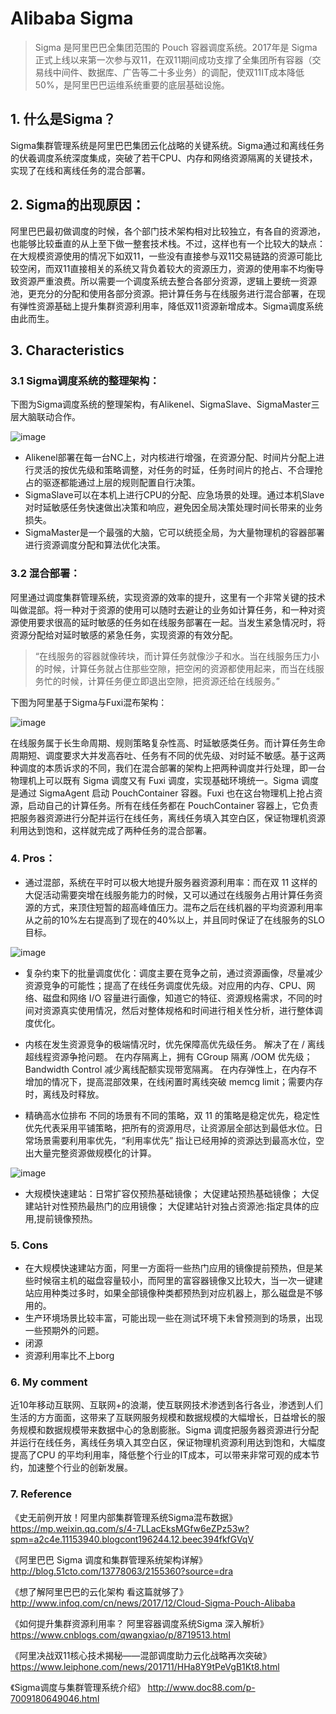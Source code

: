 # Alibaba Sigma
> Sigma 是阿⾥巴巴全集团范围的 Pouch 容器调度系统。2017年是 Sigma 正式上线以来第⼀次参与双11，在双11期间成功⽀撑了全集团所有容器（交易线中间件、数据库、⼴告等⼆⼗多业务）的调配，使双11IT成本降低50%，是阿⾥巴巴运维系统重要的底层基础设施。
> 

## 1. 什么是Sigma？
Sigma集群管理系统是阿里巴巴集团云化战略的关键系统。Sigma通过和离线任务的伏羲调度系统深度集成，突破了若干CPU、内存和网络资源隔离的关键技术，实现了在线和离线任务的混合部署。

## 2. Sigma的出现原因：
阿里巴巴最初做调度的时候，各个部门技术架构相对比较独立，有各自的资源池，也能够比较垂直的从上至下做一整套技术栈。不过，这样也有一个比较大的缺点：在大规模资源使用的情况下如双11，一些没有直接参与双11交易链路的资源可能比较空闲，而双11直接相关的系统又背负着较大的资源压力，资源的使用率不均衡导致资源严重浪费。所以需要一个调度系统去整合各部分资源，逻辑上要统一资源池，更充分的分配和使用各部分资源。把计算任务与在线服务进行混合部署，在现有弹性资源基础上提升集群资源利用率，降低双11资源新增成本。Sigma调度系统由此而生。

## 3. Characteristics

### 3.1 Sigma调度系统的整理架构：

下图为Sigma调度系统的整理架构，有Alikenel、SigmaSlave、SigmaMaster三层大脑联动合作。

![image](https://raw.githubusercontent.com/199ChenNuo/grade3-semester1-homework/master/hw1/sigma/1.png)

- Alikenel部署在每一台NC上，对内核进行增强，在资源分配、时间片分配上进行灵活的按优先级和策略调整，对任务的时延，任务时间片的抢占、不合理抢占的驱逐都能通过上层的规则配置自行决策。
- SigmaSlave可以在本机上进行CPU的分配、应急场景的处理。通过本机Slave对时延敏感任务快速做出决策和响应，避免因全局决策处理时间长带来的业务损失。
- SigmaMaster是一个最强的大脑，它可以统揽全局，为大量物理机的容器部署进行资源调度分配和算法优化决策。

### 3.2 混合部署：
 

阿里通过调度集群管理系统，实现资源的效率的提升，这里有一个非常关键的技术叫做混部。将一种对于资源的使用可以随时去避让的业务如计算任务，和一种对资源使用要求很高的延时敏感的任务如在线服务部署在一起。当发生紧急情况时，将资源分配给对延时敏感的紧急任务，实现资源的有效分配。

> “在线服务的容器就像砖块，而计算任务就像沙子和水。当在线服务压力小的时候，计算任务就占住那些空隙，把空闲的资源都使用起来，而当在线服务忙的时候，计算任务便立即退出空隙，把资源还给在线服务。”

下图为阿里基于Sigma与Fuxi混布架构：

![image](https://raw.githubusercontent.com/199ChenNuo/grade3-semester1-homework/master/hw1/sigma/2.png)

在线服务属于长生命周期、规则策略复杂性高、时延敏感类任务。而计算任务生命周期短、调度要求大并发高吞吐、任务有不同的优先级、对时延不敏感。基于这两种调度的本质诉求的不同，我们在混合部署的架构上把两种调度并行处理，即一台物理机上可以既有 Sigma 调度又有 Fuxi 调度，实现基础环境统一。Sigma 调度是通过 SigmaAgent 启动 PouchContainer 容器。Fuxi 也在这台物理机上抢占资源，启动自己的计算任务。所有在线任务都在 PouchContainer 容器上，它负责把服务器资源进行分配并运行在线任务，离线任务填入其空白区，保证物理机资源利用达到饱和，这样就完成了两种任务的混合部署。

### 4. Pros：
- 通过混部，系统在平时可以极大地提升服务器资源利用率：而在双 11 这样的大促活动需要突增在线服务能力的时候，又可以通过在线服务占用计算任务资源的方式，来顶住短暂的超高峰值压力。混布之后在线机器的平均资源利用率从之前的10%左右提高到了现在的40%以上，并且同时保证了在线服务的SLO目标。
 
![image](https://raw.githubusercontent.com/199ChenNuo/grade3-semester1-homework/master/hw1/sigma/3.png)

- 复杂约束下的批量调度优化：调度主要在竞争之前，通过资源画像，尽量减少资源竞争的可能性；提高了在线任务调度优先级。对应用的内存、CPU、网络、磁盘和网络 I/O 容量进行画像，知道它的特征、资源规格需求，不同的时间对资源真实使用情况，然后对整体规格和时间进行相关性分析，进行整体调度优化。

- 内核在发生资源竞争的极端情况时，优先保障高优先级任务。
解决了在 / 离线超线程资源争抢问题。 
在内存隔离上，拥有 CGroup 隔离 /OOM 优先级；Bandwidth Control 减少离线配额实现带宽隔离。
在内存弹性上，在内存不增加的情况下，提高混部效果，在线闲置时离线突破 memcg limit；需要内存时，离线及时释放。

- 精确高水位排布
不同的场景有不同的策略，双 11 的策略是稳定优先，稳定性优先代表采用平铺策略，把所有的资源用尽，让资源层全部达到最低水位。日常场景需要利用率优先，“利用率优先” 指让已经用掉的资源达到最高水位，空出大量完整资源做规模化的计算。

![image](https://raw.githubusercontent.com/199ChenNuo/grade3-semester1-homework/master/hw1/sigma/4.png)

- 大规模快速建站：日常扩容仅预热基础镜像；
大促建站预热基础镜像；
大促建站针对性预热最热门的应用镜像；
大促建站针对独占资源池:指定具体的应用,提前镜像预热。

### 5. Cons
-  在大规模快速建站方面，阿里一方面将一些热门应用的镜像提前预热，但是某些时候宿主机的磁盘容量较小，而阿里的富容器镜像又比较大，当一次一键建站应用种类过多时，如果全部镜像种类都预热到对应机器上，那么磁盘是不够用的。
-  生产环境场景比较丰富，可能出现一些在测试环境下未曾预测到的场景，出现一些预期外的问题。
- 闭源
- 资源利用率比不上borg

### 6. My comment

近10年移动互联网、互联网+的浪潮，使互联网技术渗透到各行各业，渗透到人们生活的方方面面，这带来了互联网服务规模和数据规模的大幅增长，日益增长的服务规模和数据规模带来数据中心的急剧膨胀。Sigma 调度把服务器资源进行分配并运行在线任务，离线任务填入其空白区，保证物理机资源利用达到饱和，大幅度提高了CPU 的平均利用率，降低整个行业的IT成本，可以带来非常可观的成本节约，加速整个行业的创新发展。 


### 7. Reference


《史无前例开放！阿里内部集群管理系统Sigma混布数据》https://mp.weixin.qq.com/s/4-7LLacEksMGfw6eZPz53w?spm=a2c4e.11153940.blogcont196244.12.beec394fkfGVqV

《阿里巴巴 Sigma 调度和集群管理系统架构详解》http://blog.51cto.com/13778063/2155360?source=dra

《想了解阿里巴巴的云化架构 看这篇就够了》http://www.infoq.com/cn/news/2017/12/Cloud-Sigma-Pouch-Alibaba

《如何提升集群资源利用率？ 阿里容器调度系统Sigma 深入解析》https://www.cnblogs.com/qwangxiao/p/8719513.html

《阿里决战双11核心技术揭秘——混部调度助力云化战略再次突破》https://www.leiphone.com/news/201711/HHa8Y9tPeVgB1Kt8.html

《Sigma调度与集群管理系统介绍》
http://www.doc88.com/p-7009180649046.html


